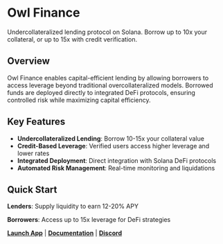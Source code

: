 # Owl Finance

Undercollateralized lending protocol on Solana. Borrow up to 10x your collateral, or up to 15x with credit verification.

## Overview

Owl Finance enables capital-efficient lending by allowing borrowers to access leverage beyond traditional overcollateralized models. Borrowed funds are deployed directly to integrated DeFi protocols, ensuring controlled risk while maximizing capital efficiency.

## Key Features

- **Undercollateralized Lending**: Borrow 10-15x your collateral value
- **Credit-Based Leverage**: Verified users access higher leverage and lower rates  
- **Integrated Deployment**: Direct integration with Solana DeFi protocols
- **Automated Risk Management**: Real-time monitoring and liquidations

## Quick Start

**Lenders**: Supply liquidity to earn 12-20% APY

**Borrowers**: Access up to 15x leverage for DeFi strategies

**[Launch App](https://app.owlfinance.xyz)** | **[Documentation](https://docs.owlfinance.xyz)** | **[Discord](https://discord.gg/owl)**
